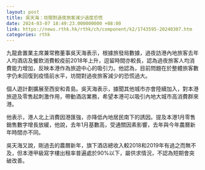 ```yaml
---
layout: post
title: 吳天海：坊間對過夜旅客減少過度恐慌
date: 2024-03-07 18:49:23.000000000 +08:00
link: https://news.rthk.hk/rthk/ch/component/k2/1743595-20240307.htm
categories: rthk
---
```


九龍倉置業主席兼常務董事吳天海表示，根據旅發局數據，過夜訪港內地旅客去年人均酒店及餐飲消費較疫前2018年上升，逗留時間亦較長，認為過夜旅客人均消費能力增加，反映本港作為旅遊中心的吸引力。他認為，目前問題在於整體旅客數字仍未回復到疫情前水平，坊間對過夜旅客減少的恐慌過大。

個人遊計劃擴展至西安和青島。吳天海表示，據聞其他城市亦會陸續加入，對本港旅遊及零售起刺激作用，帶動酒店業務，希望本港可以吸引內地大城市高消費群來港。

他表示，港人北上消費因港匯強，亦降低內地居民南下的誘因。提及本港1月零售銷售數字增長放緩，他說，去年1月基數高，受通關因素影響，去年與今年農曆新年時間亦不同。

吳天海又說，剛過去的農曆新年，旗下酒店總收入較2018和2019年有過之而無不及，但本港甲級寫字樓出租率普遍處於90%以下，屬供求情況，不認為短期會突破改善。
